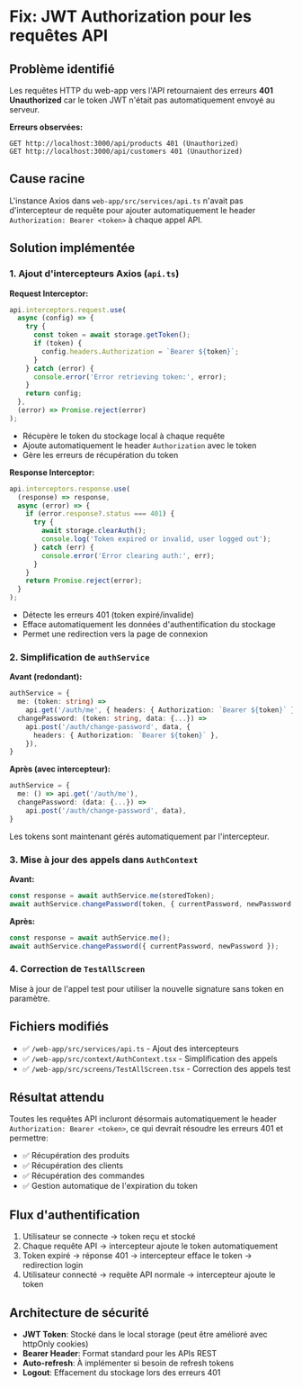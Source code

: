 # Fix: JWT Authorization pour les requêtes API

## Problème identifié
Les requêtes HTTP du web-app vers l'API retournaient des erreurs **401 Unauthorized** car le token JWT n'était pas automatiquement envoyé au serveur.

**Erreurs observées:**
```
GET http://localhost:3000/api/products 401 (Unauthorized)
GET http://localhost:3000/api/customers 401 (Unauthorized)
```

## Cause racine
L'instance Axios dans `web-app/src/services/api.ts` n'avait pas d'intercepteur de requête pour ajouter automatiquement le header `Authorization: Bearer <token>` à chaque appel API.

## Solution implémentée

### 1. Ajout d'intercepteurs Axios (`api.ts`)

**Request Interceptor:**
```typescript
api.interceptors.request.use(
  async (config) => {
    try {
      const token = await storage.getToken();
      if (token) {
        config.headers.Authorization = `Bearer ${token}`;
      }
    } catch (error) {
      console.error('Error retrieving token:', error);
    }
    return config;
  },
  (error) => Promise.reject(error)
);
```

- Récupère le token du stockage local à chaque requête
- Ajoute automatiquement le header `Authorization` avec le token
- Gère les erreurs de récupération du token

**Response Interceptor:**
```typescript
api.interceptors.response.use(
  (response) => response,
  async (error) => {
    if (error.response?.status === 401) {
      try {
        await storage.clearAuth();
        console.log('Token expired or invalid, user logged out');
      } catch (err) {
        console.error('Error clearing auth:', err);
      }
    }
    return Promise.reject(error);
  }
);
```

- Détecte les erreurs 401 (token expiré/invalide)
- Efface automatiquement les données d'authentification du stockage
- Permet une redirection vers la page de connexion

### 2. Simplification de `authService`

**Avant (redondant):**
```typescript
authService = {
  me: (token: string) =>
    api.get('/auth/me', { headers: { Authorization: `Bearer ${token}` } }),
  changePassword: (token: string, data: {...}) =>
    api.post('/auth/change-password', data, {
      headers: { Authorization: `Bearer ${token}` },
    }),
}
```

**Après (avec intercepteur):**
```typescript
authService = {
  me: () => api.get('/auth/me'),
  changePassword: (data: {...}) =>
    api.post('/auth/change-password', data),
}
```

Les tokens sont maintenant gérés automatiquement par l'intercepteur.

### 3. Mise à jour des appels dans `AuthContext`

**Avant:**
```typescript
const response = await authService.me(storedToken);
await authService.changePassword(token, { currentPassword, newPassword });
```

**Après:**
```typescript
const response = await authService.me();
await authService.changePassword({ currentPassword, newPassword });
```

### 4. Correction de `TestAllScreen`

Mise à jour de l'appel test pour utiliser la nouvelle signature sans token en paramètre.

## Fichiers modifiés
- ✅ `/web-app/src/services/api.ts` - Ajout des intercepteurs
- ✅ `/web-app/src/context/AuthContext.tsx` - Simplification des appels
- ✅ `/web-app/src/screens/TestAllScreen.tsx` - Correction des appels test

## Résultat attendu
Toutes les requêtes API incluront désormais automatiquement le header `Authorization: Bearer <token>`, ce qui devrait résoudre les erreurs 401 et permettre:
- ✅ Récupération des produits
- ✅ Récupération des clients
- ✅ Récupération des commandes
- ✅ Gestion automatique de l'expiration du token

## Flux d'authentification
1. Utilisateur se connecte → token reçu et stocké
2. Chaque requête API → intercepteur ajoute le token automatiquement
3. Token expiré → réponse 401 → intercepteur efface le token → redirection login
4. Utilisateur connecté → requête API normale → intercepteur ajoute le token

## Architecture de sécurité
- **JWT Token**: Stocké dans le local storage (peut être amélioré avec httpOnly cookies)
- **Bearer Header**: Format standard pour les APIs REST
- **Auto-refresh**: À implémenter si besoin de refresh tokens
- **Logout**: Effacement du stockage lors des erreurs 401

